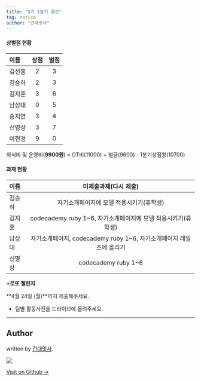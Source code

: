 ```yaml
---
title: "5기 1분기 결산"
tag: notice
author: "건대멋사"
---
```



#### 상벌점 현황

| 	이름	| 상점   | 벌점|
| :----- | :-----------: | :-----------: |
|김선홍|2|3|
|김승하|2|3|
|김지훈|3|6|
|남상대|0|5|
|송지연|3|4|
|신명상|3|7|
|이현경|9|0|

회식비 및 운영비(**9900원**) = OT비(11000) + 벌금(9600) - 1분기상점왕(10700)


#### 과제 현황

| 	이름	| 미제출과제(다시 제출)  |
| :----- | :-----------: |
|김승하| 자기소개페이지에 모델 적용시키기(휴학생) |
|김지훈|codecademy ruby 1~6, 자기소개페이지에 모델 적용시키기(휴학생) |
|남상대|자기소개페이지, codecademy ruby 1~6, 자기소개페이지 레일즈에 올리기|
|신명상|codecademy ruby 1~6|

**+로또 첼린지**

**4월 24일 (월)**까지 제출해주세요.



- 팀별 활동사진을 드라이브에 올려주세요.

---

## Author

written by [건대멋사](likelionkonkuk.github.io).

![](https://avatars.githubusercontent.com/likelionkonkuk?v=2&s=100)

<a href="https://github.com/likelionkonkuk" target="_blank" class="btn btn-black"><i class="fa fa-github fa-lg"></i> Visit on Github &rarr;</a>